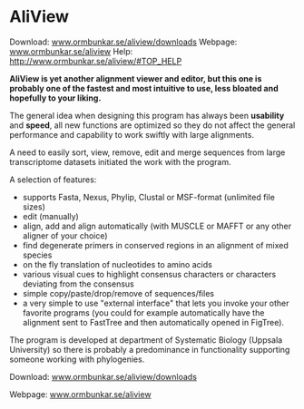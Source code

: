 AliView
=======
Download: www.ormbunkar.se/aliview/downloads
Webpage: www.ormbunkar.se/aliview
Help: http://www.ormbunkar.se/aliview/#TOP_HELP

<strong>AliView is yet another alignment viewer and editor, but this one is probably one of the fastest and most intuitive to use, less bloated and hopefully to your liking.</strong>

The general idea when designing this program has always been <strong>usability</strong> and <strong>speed</strong>, all new functions are optimized so they do not affect the general performance and capability to work swiftly with large alignments. 

A need to easily sort, view, remove, edit and merge sequences from large transcriptome datasets initiated the work with the program.

A selection of features:
- supports Fasta, Nexus, Phylip, Clustal or MSF-format (unlimited file sizes)
- edit (manually)
- align, add and align automatically (with MUSCLE or MAFFT or any other aligner of your choice)
- find degenerate primers in conserved regions in an alignment of mixed species
- on the fly translation of nucleotides to amino acids
- various visual cues to highlight consensus characters or characters deviating from the consensus
- simple copy/paste/drop/remove of sequences/files
- a very simple to use "external interface" that lets you invoke your other favorite programs (you could for example automatically have the alignment sent to FastTree and then automatically opened in FigTree).

The program is developed at department of Systematic Biology (Uppsala University) so there is probably a predominance in functionality supporting someone working with phylogenies.

Download: www.ormbunkar.se/aliview/downloads

Webpage: www.ormbunkar.se/aliview
